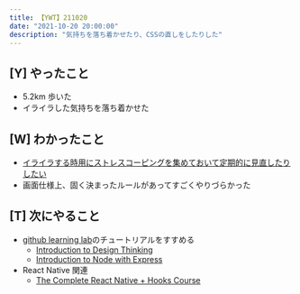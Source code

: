 ```yaml
---
title: 【YWT】211020
date: "2021-10-20 20:00:00"
description: "気持ちを落ち着かせたり、CSSの直しをしたりした"
---
```


## [Y] やったこと

- 5.2km 歩いた
- イライラした気持ちを落ち着かせた

## [W] わかったこと

- [イライラする時用にストレスコーピングを集めておいて定期的に見直したりしたい](https://twitter.com/camomile_cafe/status/1450786998273253377?s=20)
- 画面仕様上、固く決まったルールがあってすごくやりづらかった

## [T] 次にやること

- [github learning lab](https://lab.github.com/githubtraining)のチュートリアルをすすめる
  - [Introduction to Design Thinking](https://lab.github.com/githubtraining/introduction-to-design-thinking)
  - [Introduction to Node with Express](https://lab.github.com/everydeveloper/introduction-to-node-with-express)
- React Native 関連
  - [The Complete React Native + Hooks Course](https://www.udemy.com/course/the-complete-react-native-and-redux-course/)

<!-- https://twitter.com/camomile_cafe/status/1455775792533684232?s=20 -->
